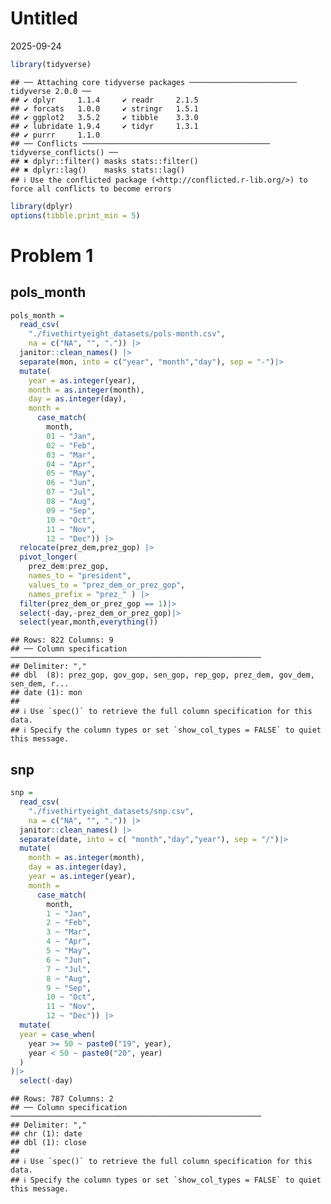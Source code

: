 Untitled
================
2025-09-24

``` r
library(tidyverse)
```

    ## ── Attaching core tidyverse packages ──────────────────────── tidyverse 2.0.0 ──
    ## ✔ dplyr     1.1.4     ✔ readr     2.1.5
    ## ✔ forcats   1.0.0     ✔ stringr   1.5.1
    ## ✔ ggplot2   3.5.2     ✔ tibble    3.3.0
    ## ✔ lubridate 1.9.4     ✔ tidyr     1.3.1
    ## ✔ purrr     1.1.0     
    ## ── Conflicts ────────────────────────────────────────── tidyverse_conflicts() ──
    ## ✖ dplyr::filter() masks stats::filter()
    ## ✖ dplyr::lag()    masks stats::lag()
    ## ℹ Use the conflicted package (<http://conflicted.r-lib.org/>) to force all conflicts to become errors

``` r
library(dplyr)
options(tibble.print_min = 5)
```

# Problem 1

## pols_month

``` r
pols_month = 
  read_csv(
    "./fivethirtyeight_datasets/pols-month.csv",
    na = c("NA", "", ".")) |>
  janitor::clean_names() |>
  separate(mon, into = c("year", "month","day"), sep = "-")|>
  mutate(
    year = as.integer(year),
    month = as.integer(month),
    day = as.integer(day),
    month = 
      case_match(
        month, 
        01 ~ "Jan", 
        02 ~ "Feb",
        03 ~ "Mar",
        04 ~ "Apr",
        05 ~ "May",
        06 ~ "Jun",
        07 ~ "Jul",
        08 ~ "Aug",
        09 ~ "Sep",
        10 ~ "Oct",
        11 ~ "Nov",
        12 ~ "Dec")) |>
  relocate(prez_dem,prez_gop) |>
  pivot_longer(
    prez_dem:prez_gop,
    names_to = "president", 
    values_to = "prez_dem_or_prez_gop",
    names_prefix = "prez_" ) |>
  filter(prez_dem_or_prez_gop == 1)|>
  select(-day,-prez_dem_or_prez_gop)|>
  select(year,month,everything())
```

    ## Rows: 822 Columns: 9
    ## ── Column specification ────────────────────────────────────────────────────────
    ## Delimiter: ","
    ## dbl  (8): prez_gop, gov_gop, sen_gop, rep_gop, prez_dem, gov_dem, sen_dem, r...
    ## date (1): mon
    ## 
    ## ℹ Use `spec()` to retrieve the full column specification for this data.
    ## ℹ Specify the column types or set `show_col_types = FALSE` to quiet this message.

## snp

``` r
snp = 
  read_csv(
    "./fivethirtyeight_datasets/snp.csv",
    na = c("NA", "", ".")) |>
  janitor::clean_names() |>
  separate(date, into = c( "month","day","year"), sep = "/")|>
  mutate(
    month = as.integer(month),
    day = as.integer(day),
    year = as.integer(year),
    month = 
      case_match(
        month, 
        1 ~ "Jan", 
        2 ~ "Feb",
        3 ~ "Mar",
        4 ~ "Apr",
        5 ~ "May",
        6 ~ "Jun",
        7 ~ "Jul",
        8 ~ "Aug",
        9 ~ "Sep",
        10 ~ "Oct",
        11 ~ "Nov",
        12 ~ "Dec")) |>
  mutate(
  year = case_when(
    year >= 50 ~ paste0("19", year), 
    year < 50 ~ paste0("20", year)
  )
)|>
  select(-day)
```

    ## Rows: 787 Columns: 2
    ## ── Column specification ────────────────────────────────────────────────────────
    ## Delimiter: ","
    ## chr (1): date
    ## dbl (1): close
    ## 
    ## ℹ Use `spec()` to retrieve the full column specification for this data.
    ## ℹ Specify the column types or set `show_col_types = FALSE` to quiet this message.

